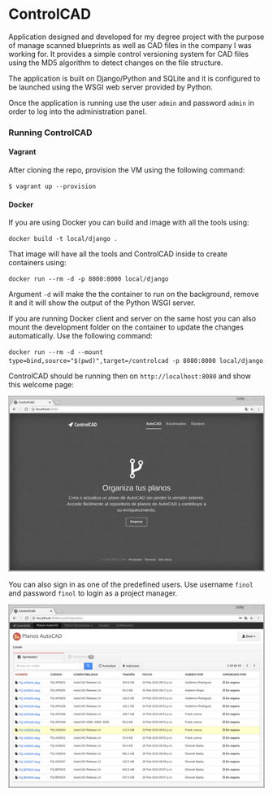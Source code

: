 # ControlCAD

Application designed and developed for my degree project with the purpose of manage scanned blueprints as well as CAD files in the company I was working for. It provides a simple control versioning system for CAD files using the MD5 algorithm to detect changes on the file structure.

The application is built on Django/Python and SQLite and it is configured to be launched using the WSGI web server provided by Python.

Once the application is running use the user `admin` and password `admin` in order to log into the administration panel.

### Running ControlCAD

#### Vagrant

After cloning the repo, provision the VM using the following command:

`$ vagrant up --provision`

#### Docker

If you are using Docker you can build and image with all the tools using:

`docker build -t local/django .`

That image will have all the tools and ControlCAD inside to create containers using:

`docker run --rm -d -p 8080:8000 local/django`

Argument `-d` will make the the container to run on the background, remove it and it will show the output
of the Python WSGI server.

If you are running Docker client and server on the same host you can also mount the development folder on the
container to update the changes automatically. Use the following command: 

`docker run --rm -d --mount type=bind,source="$(pwd)",target=/controlcad -p 8080:8000 local/django` 

ControlCAD should be running then on `http://localhost:8080` and show this welcome page:

![alt text](https://github.com/moraleslazaro/controlcad/blob/master/docs/welcome.png "ControlCAD welcome page")

You can also sign in as one of the predefined users. Use username `finol` and password `finol` to login as a project manager.

![alt text](https://github.com/moraleslazaro/controlcad/blob/master/docs/main.png "ControlCAD main page")

